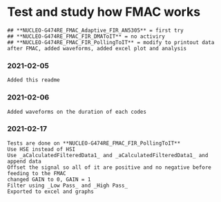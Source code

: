 # Test and study how FMAC works  

    ## **NUCLEO-G474RE_FMAC_Adaptive_FIR_AN5305** = first try  
    ## **NUCLEO-G474RE_FMAC_FIR_DMAToIT** = no activiry  
    ## **NUCLEO-G474RE_FMAC_FIR_PollingToIT** = modify to printout data after FMAC, added waveforms, added excel plot and analysis

### 2021-02-05  
    Added this readme

### 2021-02-06  
    Added waveforms on the duration of each codes  
	
### 2021-02-17  
	Tests are done on **NUCLEO-G474RE_FMAC_FIR_PollingToIT**  
	Use HSE instead of HSI  
    Use _aCalculatedFilteredData1_ and _aCalculatedFilteredData1_ and append data  
	Offset the signal so all of it are positive and no negative before feeding to the FMAC  
	changed GAIN to 0, GAIN = 1  
	Filter using _Low Pass_ and _High Pass_
	Exported to excel and graphs
	
	